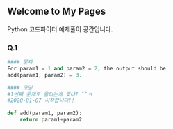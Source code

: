 ## Welcome to My Pages

Python 코드파이터 예제풀이 공간입니다.

### Q.1
```python
#### 문제
For param1 = 1 and param2 = 2, the output should be
add(param1, param2) = 3.

#### 코딩
#1번째 문제도 올리는게 맞나? ^^ㅋ
#2020-01-07 시작합니다!!

def add(param1, param2):
    return param1+param2
```
